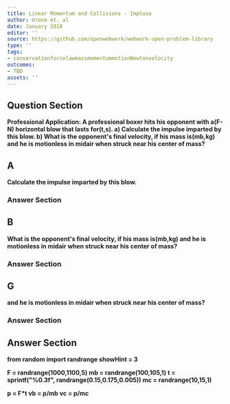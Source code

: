 ```yaml
---
title: Linear Momentum and Collisions - Impluse
author: Urone et. al
date: January 2018
editor: ''
source: https://github.com/openwebwork/webwork-open-problem-library
type: ''
tags:
- conservationforcelawmassmomentummotionNewtonvelocity
outcomes:
- TBD
assets: ''
---
```


## Question Section 

<b>
<b>Professional Application:<b> A professional boxer hits his opponent with a(F-N) horizontal blow that lasts for(t,s).
a) Calculate the impulse imparted by this blow.
b) What is the opponent's final velocity, if his mass is(mb,kg)  and he is motionless in midair when struck near his center of mass?

## A
Calculate the impulse imparted by this blow.
### Answer Section
## B
What is the opponent's final velocity, if his mass is(mb,kg)  and he is motionless in midair when struck near his center of mass?
### Answer Section
## G
 and he is motionless in midair when struck near his center of mass?
### Answer Section


## Answer Section

from random import randrange
showHint = 3

F = randrange(1000,1100,5)
mb = randrange(100,105,1)
t = sprintf("%0.3f", randrange(0.15,0.175,0.005))
mc = randrange(10,15,1)

p = F*t
vb = p/mb
vc = p/mc